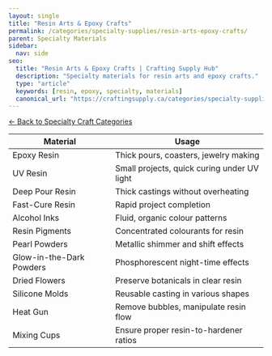 ```yaml
---
layout: single
title: "Resin Arts & Epoxy Crafts"
permalink: /categories/specialty-supplies/resin-arts-epoxy-crafts/
parent: Specialty Materials
sidebar:
  nav: side
seo:
  title: "Resin Arts & Epoxy Crafts | Crafting Supply Hub"
  description: "Specialty materials for resin arts and epoxy crafts."
  type: "article"
  keywords: [resin, epoxy, specialty, materials]
  canonical_url: "https://craftingsupply.ca/categories/specialty-supplies/resin-arts-epoxy-crafts/"
---
```

[← Back to Specialty Craft Categories](/categories/specialty-supplies/)

| Material | Usage |
|----------|-------|
| Epoxy Resin | Thick pours, coasters, jewelry making |
| UV Resin | Small projects, quick curing under UV light |
| Deep Pour Resin | Thick castings without overheating |
| Fast-Cure Resin | Rapid project completion |
| Alcohol Inks | Fluid, organic colour patterns |
| Resin Pigments | Concentrated colourants for resin |
| Pearl Powders | Metallic shimmer and shift effects |
| Glow-in-the-Dark Powders | Phosphorescent night-time effects |
| Dried Flowers | Preserve botanicals in clear resin |
| Silicone Molds | Reusable casting in various shapes |
| Heat Gun | Remove bubbles, manipulate resin flow |
| Mixing Cups | Ensure proper resin-to-hardener ratios |
